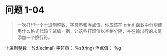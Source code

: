 # 问题 1-04

> 一次打印一个十进制整数、字符串和浮点值，你应该在 printf 函数中分别使用什么格式代码？试编一例，让这些打印值以空格分隔，并在输出行的末尾添加一个换行符。

十进制整数：%d(ecimal)
字符串：        %s(tring)
浮点值：        %g
